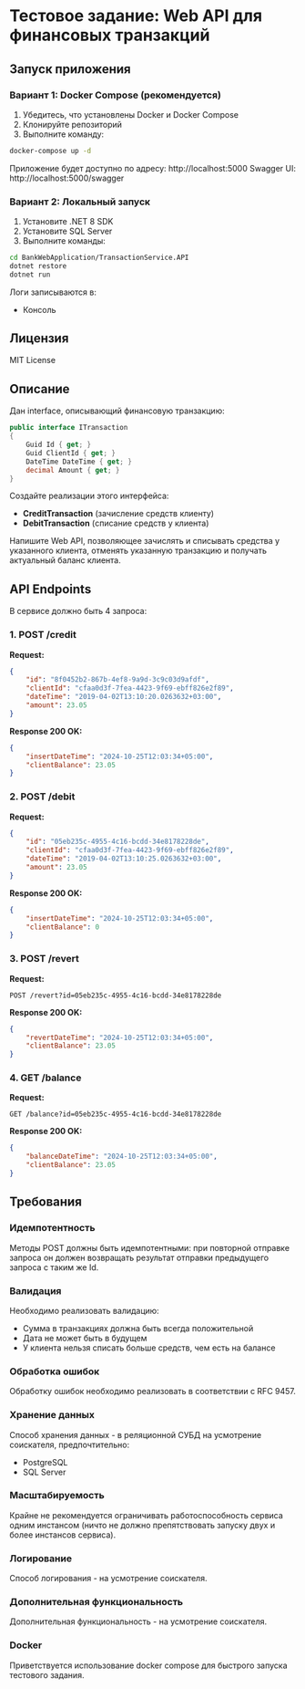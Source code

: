 # Тестовое задание: Web API для финансовых транзакций

## Запуск приложения

### Вариант 1: Docker Compose (рекомендуется)

1. Убедитесь, что установлены Docker и Docker Compose
2. Клонируйте репозиторий
3. Выполните команду:
```bash
docker-compose up -d
```

Приложение будет доступно по адресу: http://localhost:5000
Swagger UI: http://localhost:5000/swagger

### Вариант 2: Локальный запуск

1. Установите .NET 8 SDK
2. Установите SQL Server
3. Выполните команды:
```bash
cd BankWebApplication/TransactionService.API
dotnet restore
dotnet run
```

Логи записываются в:
- Консоль

## Лицензия

MIT License


## Описание

Дан interface, описывающий финансовую транзакцию:

```csharp
public interface ITransaction
{
    Guid Id { get; }
    Guid ClientId { get; }
    DateTime DateTime { get; }
    decimal Amount { get; }
}
```

Создайте реализации этого интерфейса:
- **CreditTransaction** (зачисление средств клиенту)
- **DebitTransaction** (списание средств у клиента)

Напишите Web API, позволяющее зачислять и списывать средства у указанного клиента, отменять указанную транзакцию и получать актуальный баланс клиента.

## API Endpoints

В сервисе должно быть 4 запроса:

### 1. POST /credit

**Request:**
```json
{
    "id": "8f0452b2-867b-4ef8-9a9d-3c9c03d9afdf",
    "clientId": "cfaa0d3f-7fea-4423-9f69-ebff826e2f89",
    "dateTime": "2019-04-02T13:10:20.0263632+03:00",
    "amount": 23.05
}
```

**Response 200 OK:**
```json
{
    "insertDateTime": "2024-10-25T12:03:34+05:00",
    "clientBalance": 23.05
}
```

### 2. POST /debit

**Request:**
```json
{
    "id": "05eb235c-4955-4c16-bcdd-34e8178228de",
    "clientId": "cfaa0d3f-7fea-4423-9f69-ebff826e2f89",
    "dateTime": "2019-04-02T13:10:25.0263632+03:00",
    "amount": 23.05
}
```

**Response 200 OK:**
```json
{
    "insertDateTime": "2024-10-25T12:03:34+05:00",
    "clientBalance": 0
}
```

### 3. POST /revert

**Request:**
```
POST /revert?id=05eb235c-4955-4c16-bcdd-34e8178228de
```

**Response 200 OK:**
```json
{
    "revertDateTime": "2024-10-25T12:03:34+05:00",
    "clientBalance": 23.05
}
```

### 4. GET /balance

**Request:**
```
GET /balance?id=05eb235c-4955-4c16-bcdd-34e8178228de
```

**Response 200 OK:**
```json
{
    "balanceDateTime": "2024-10-25T12:03:34+05:00",
    "clientBalance": 23.05
}
```

## Требования

### Идемпотентность
Методы POST должны быть идемпотентными: при повторной отправке запроса он должен возвращать результат отправки предыдущего запроса с таким же Id.

### Валидация
Необходимо реализовать валидацию:
- Сумма в транзакциях должна быть всегда положительной
- Дата не может быть в будущем
- У клиента нельзя списать больше средств, чем есть на балансе

### Обработка ошибок
Обработку ошибок необходимо реализовать в соответствии с RFC 9457.

### Хранение данных
Способ хранения данных - в реляционной СУБД на усмотрение соискателя, предпочтительно:
- PostgreSQL
- SQL Server

### Масштабируемость
Крайне не рекомендуется ограничивать работоспособность сервиса одним инстансом (ничто не должно препятствовать запуску двух и более инстансов сервиса).

### Логирование
Способ логирования - на усмотрение соискателя.

### Дополнительная функциональность
Дополнительная функциональность - на усмотрение соискателя.

### Docker
Приветствуется использование docker compose для быстрого запуска тестового задания.
